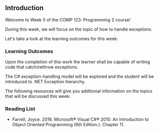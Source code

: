 ## Introduction

Welcome to Week 5 of the COMP 123: Programming 2 course!

During this week, we will focus on the topic of how to handle exceptions.

Let's take a look at the learning outcomes for this week:

### Learning Outcomes

Upon the completion of this work the learner shall be capable of writing code that catch/rethrow exceptions.

The C# exception-handling model will be explored and the student will be introduced to .NET Exception hierarchy.

The following resources will give you additional information on the topics that will be discussed this week:

### Reading List

- Farrell, Joyce. 2016. Microsoft® Visual C#® 2015: An Introduction to Object Oriented Programming (6th Edition.). Chapter 11.